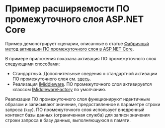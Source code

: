 # <a name="aspnet-core-middleware-extensibility-sample"></a>Пример расширяемости ПО промежуточного слоя ASP.NET Core

Пример демонстрирует сценарии, описанные в статье [Фабричный метод активации ПО промежуточного слоя в ASP.NET Core](https://docs.microsoft.com/aspnet/core/fundamentals/middleware/middleware-extensibility).

В примере приложения показана активация ПО промежуточного слоя следующими способами:

* Стандартный. Дополнительные сведения о стандартной активации ПО промежуточного слоя см. [здесь](https://docs.microsoft.com/aspnet/core/fundamentals/middleware/).
* Реализация [IMiddleware](https://docs.microsoft.com/dotnet/api/microsoft.aspnetcore.http.imiddleware). ПО промежуточного слоя активируется классом [IMiddlewareFactory](https://docs.microsoft.com/dotnet/api/microsoft.aspnetcore.http.imiddlewarefactory) по умолчанию.

Реализации ПО промежуточного слоя функционируют идентичным образом и записывают значение, предоставленное в параметре строки запроса (`key`). ПО промежуточного слоя использует внедренный контекст базы данных (ограниченная служба) для записи значения строки запроса в базу данных, выполняющуюся в памяти.
